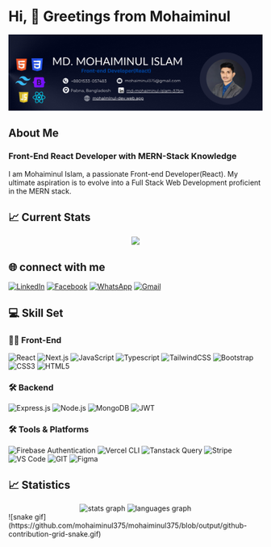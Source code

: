 # Hi, 👋 Greetings from Mohaiminul
<img src="https://raw.githubusercontent.com/mohaiminul375/mohaiminul375/main/Banner.png" />


## About Me
### Front-End React Developer with MERN-Stack Knowledge
I am Mohaiminul Islam, a passionate Front-end Developer(React). My ultimate aspiration is to evolve into a Full Stack Web Development proficient in the MERN stack.

## :chart_with_upwards_trend: Current Stats

<p align="center">
  <img width="60%" src="https://github-readme-streak-stats.herokuapp.com?user=mohaiminul375&theme=react&hide_border=true&background=0D1117&stroke=0D1117&fire=DC5F00&sideLabels=AF47D2&currStreakNum=DC5F00&ring=DC5F00&currStreakLabel=DC5F00&sideNums=AF47D2" />
</p>


## 🌐 connect with me

[![LinkedIn](https://img.shields.io/badge/LinkedIn-%230077B5.svg?logo=linkedin&logoColor=white)](https://www.linkedin.com/in/md-mohaiminul-375m)
[![Facebook](https://img.shields.io/badge/Facebook-%231877F2.svg?logo=Facebook&logoColor=white)](https://www.facebook.com/mohaiminulweb375)
[![WhatsApp](https://img.shields.io/badge/WhatsApp-25D366?style=flat-square&logo=whatsapp&logoColor=white)](https://wa.me/+8801533057483)
[![Gmail](https://img.shields.io/badge/Gmail-D14836?style=flat-square&logo=gmail&logoColor=white)](mailto:mohaiminul375@gmail.com)

## 💻 Skill Set

### 👨‍💻 Front-End

![React](https://img.shields.io/badge/react-%2320232a.svg?style=for-the-badge&logo=react&logoColor=%2361DAFB)
![Next.js](https://img.shields.io/badge/next.js-%23000000.svg?style=for-the-badge&logo=nextdotjs&logoColor=white)
![JavaScript](https://img.shields.io/badge/javascript-%23323330.svg?style=for-the-badge&logo=javascript&logoColor=%23F7DF1E)
![Typescript](https://img.shields.io/badge/typescript-%23007ACC.svg?style=for-the-badge&logo=typescript&logoColor=white)
![TailwindCSS](https://img.shields.io/badge/tailwindcss-%2338B2AC.svg?style=for-the-badge&logo=tailwind-css&logoColor=white)
![Bootstrap](https://img.shields.io/badge/bootstrap-%23563D7C.svg?style=for-the-badge&logo=bootstrap&logoColor=white)
![CSS3](https://img.shields.io/badge/css3-%231572B6.svg?style=for-the-badge&logo=css3&logoColor=white)
![HTML5](https://img.shields.io/badge/html5-%23E34F26.svg?style=for-the-badge&logo=html5&logoColor=white)

### 🛠️ Backend

![Express.js](https://img.shields.io/badge/express.js-%23404d59.svg?style=for-the-badge&logo=express&logoColor=%2361DAFB)
![Node.js](https://img.shields.io/badge/node.js-6DA55F?style=for-the-badge&logo=node.js&logoColor=white)
![MongoDB](https://img.shields.io/badge/MongoDB-%234ea94b.svg?style=for-the-badge&logo=mongodb&logoColor=white)
![JWT](https://img.shields.io/badge/JWT-black?style=for-the-badge&logo=JSON%20web%20tokens)

### 🛠️ Tools & Platforms

![Firebase Authentication](https://img.shields.io/badge/Firebase-Authentication-FFCA28?style=for-the-badge&logo=Firebase&logoColor=white&labelColor=dd2c00)
![Vercel CLI](https://img.shields.io/badge/vercel%20cli-%23000000.svg?style=for-the-badge&logo=vercel&logoColor=white)
![Tanstack Query](https://img.shields.io/badge/tanstack%20query-%23FF4154.svg?style=for-the-badge&logo=react-query&logoColor=white)
![Stripe](https://img.shields.io/badge/Stripe-%231e1e1e.svg?style=for-the-badge&logo=stripe&logoColor=%2364C4ED)
![VS Code](https://img.shields.io/badge/VS%20Code-007ACC?style=for-the-badge&logo=visual-studio-code&logoColor=white)
![GIT](https://img.shields.io/badge/Git-fc6d26?style=for-the-badge&logo=git&logoColor=white)
![Figma](https://img.shields.io/badge/Figma-F24E1E?style=for-the-badge&logo=figma&logoColor=white)
## :chart_with_upwards_trend: Statistics

<div align="center">
  <img src="https://github-readme-stats.vercel.app/api?username=mohaiminul375&hide_title=false&hide_rank=false&show_icons=true&include_all_commits=true&count_private=true&disable_animations=false&theme=dracula&locale=en&hide_border=false" height="150" alt="stats graph"  />
  <img src="https://github-readme-stats.vercel.app/api/top-langs?username=mohaiminul375&locale=en&hide_title=false&layout=compact&card_width=320&langs_count=5&theme=dracula&hide_border=false" height="150" alt="languages graph"  />
</div>
<!-- ![Next Auth](https://img.shields.io/badge/nextauth-%2320232a.svg?style=for-the-badge&logo=nextdotauth&logoColor=white) -->
<!-- ![snake animation](https://github.com/<seu mohaiminul375>/<seu mohaiminul375>/blob/output/github-contribution-grid-snake2.svg) -->
![snake gif](https://github.com/mohaiminul375/mohaiminul375/blob/output/github-contribution-grid-snake.gif)
